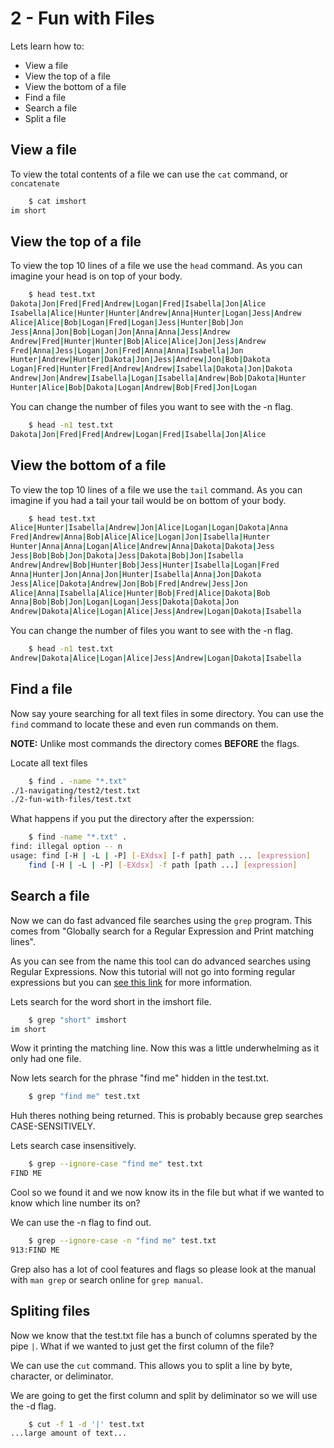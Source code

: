 # 2 - Fun with Files

Lets learn how to:

- View a file
- View the top of a file
- View the bottom of a file
- Find a file
- Search a file
- Split a file

## View a file

To view the total contents of a file we can use the `cat` command, or `concatenate`

```bash
    $ cat imshort
im short
```

## View the top of a file

To view the top 10 lines of a file we use the `head` command. As you can imagine your head is on top of your body.

```bash
    $ head test.txt
Dakota|Jon|Fred|Fred|Andrew|Logan|Fred|Isabella|Jon|Alice
Isabella|Alice|Hunter|Hunter|Andrew|Anna|Hunter|Logan|Jess|Andrew
Alice|Alice|Bob|Logan|Fred|Logan|Jess|Hunter|Bob|Jon
Jess|Anna|Jon|Bob|Logan|Jon|Anna|Anna|Jess|Andrew
Andrew|Fred|Hunter|Hunter|Bob|Alice|Alice|Jon|Jess|Andrew
Fred|Anna|Jess|Logan|Jon|Fred|Anna|Anna|Isabella|Jon
Hunter|Andrew|Hunter|Dakota|Jon|Jess|Andrew|Jon|Bob|Dakota
Logan|Fred|Hunter|Fred|Andrew|Andrew|Isabella|Dakota|Jon|Dakota
Andrew|Jon|Andrew|Isabella|Logan|Isabella|Andrew|Bob|Dakota|Hunter
Hunter|Alice|Bob|Dakota|Logan|Andrew|Bob|Fred|Jon|Logan
```

You can change the number of files you want to see with the -n flag.

```bash
    $ head -n1 test.txt
Dakota|Jon|Fred|Fred|Andrew|Logan|Fred|Isabella|Jon|Alice
```

## View the bottom of a file

To view the top 10 lines of a file we use the `tail` command. As you can imagine if you had a tail your tail would be on bottom of your body.

```bash
    $ head test.txt
Alice|Hunter|Isabella|Andrew|Jon|Alice|Logan|Logan|Dakota|Anna
Fred|Andrew|Anna|Bob|Alice|Alice|Logan|Jon|Isabella|Hunter
Hunter|Anna|Anna|Logan|Alice|Andrew|Anna|Dakota|Dakota|Jess
Jess|Bob|Bob|Jon|Dakota|Jess|Dakota|Bob|Jon|Isabella
Andrew|Andrew|Bob|Hunter|Bob|Jess|Hunter|Isabella|Logan|Fred
Anna|Hunter|Jon|Anna|Jon|Hunter|Isabella|Anna|Jon|Dakota
Jess|Alice|Dakota|Andrew|Jon|Bob|Fred|Andrew|Jess|Jon
Alice|Anna|Isabella|Alice|Hunter|Bob|Fred|Alice|Dakota|Bob
Anna|Bob|Bob|Jon|Logan|Logan|Jess|Dakota|Dakota|Jon
Andrew|Dakota|Alice|Logan|Alice|Jess|Andrew|Logan|Dakota|Isabella
```

You can change the number of files you want to see with the -n flag.

```bash
    $ head -n1 test.txt
Andrew|Dakota|Alice|Logan|Alice|Jess|Andrew|Logan|Dakota|Isabella
```

## Find a file

Now say youre searching for all text files in some directory. You can use the `find` command to locate these and even run commands on them.

**NOTE:** Unlike most commands the directory comes **BEFORE** the flags.

Locate all text files

```bash
    $ find . -name "*.txt"
./1-navigating/test2/test.txt
./2-fun-with-files/test.txt
```

What happens if you put the directory after the experssion:

```bash
    $ find -name "*.txt" .
find: illegal option -- n
usage: find [-H | -L | -P] [-EXdsx] [-f path] path ... [expression]
    find [-H | -L | -P] [-EXdsx] -f path [path ...] [expression]
```

## Search a file

Now we can do fast advanced file searches using the `grep` program. This comes from "Globally search for a Regular Expression and Print matching lines".

As you can see from the name this tool can do advanced searches using Regular Expressions. Now this tutorial will not go into forming regular expressions but you can [see this link](https://regexr.com/) for more information.

Lets search for the word short in the imshort file.

```bash
    $ grep "short" imshort
im short
```

Wow it printing the matching line. Now this was a little underwhelming as it only had one file.

Now lets search for the phrase "find me" hidden in the test.txt.

```bash
    $ grep "find me" test.txt
```

Huh theres nothing being returned. This is probably because grep searches CASE-SENSITIVELY.

Lets search case insensitively.

```bash
    $ grep --ignore-case "find me" test.txt 
FIND ME
```

Cool so we found it and we now know its in the file but what if we wanted to know which line number its on?

We can use the -n flag to find out.

```bash
    $ grep --ignore-case -n "find me" test.txt 
913:FIND ME
```

Grep also has a lot of cool features and flags so please look at the manual with `man grep` or search online for `grep manual`.

## Spliting files

Now we know that the test.txt file has a bunch of columns sperated by the pipe `|`. What if we wanted to just get the first column of the file?

We can use the `cut` command. This allows you to split a line by byte, character, or deliminator.

We are going to get the first column and split by deliminator so we will use the -d flag.

```bash
    $ cut -f 1 -d '|' test.txt
...large amount of text...
```

